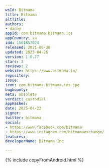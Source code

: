 ```yaml
---
wsId: Bitmama
title: Bitmama
altTitle: 
authors:
- danny
appId: com.bitmama.bitmama.ios
appCountry: za
idd: 1561857024
released: 2021-06-30
updated: 2023-04-26
version: 1.0.77
stars: 3
reviews: 2
website: https://www.bitmama.io/
repository: 
issue: 
icon: com.bitmama.bitmama.ios.jpg
bugbounty: 
meta: obsolete
verdict: custodial
appHashes: 
date: 2025-04-22
signer: 
twitter: bitmama
social:
- https://www.facebook.com/bitmama
- https://www.instagram.com/bitmamaexchange/
features: 
developerName: Bitmama Inc

---
```


{% include copyFromAndroid.html %}

